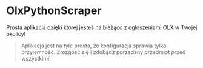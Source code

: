 # OlxPythonScraper

Prosta aplikacja dzięki której jesteś na bieżąco z ogłoszeniami OLX w Twojej okolicy!

> Aplikacja jest na tyle prosta, że konfiguracja sprawia tylko przyjemność.
> Zrozgość się i zdobądź porządany przedmiot przed wszystkimi!
